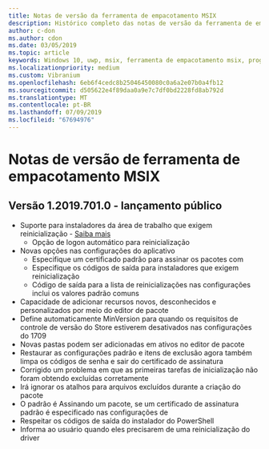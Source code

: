 ```yaml
---
title: Notas de versão da ferramenta de empacotamento MSIX
description: Histórico completo das notas de versão da ferramenta de empacotamento MSIX
author: c-don
ms.author: cdon
ms.date: 03/05/2019
ms.topic: article
keywords: Windows 10, uwp, msix, ferramenta de empacotamento msix, programa insider
ms.localizationpriority: medium
ms.custom: Vibranium
ms.openlocfilehash: 6eb6f4cedc8b25046450080c0a6a2e07b0a4fb12
ms.sourcegitcommit: d505622e4f89daa0a9e7c7df0bd2228fd8ab792d
ms.translationtype: MT
ms.contentlocale: pt-BR
ms.lasthandoff: 07/09/2019
ms.locfileid: "67694976"
---
```

# <a name="msix-packaging-tool-release-notes"></a>Notas de versão de ferramenta de empacotamento MSIX

## <a name="version-120197010---public-release"></a>Versão 1.2019.701.0 - lançamento público

- Suporte para instaladores da área de trabalho que exigem reinicialização - [Saiba mais](../support-restart.md)
    - Opção de logon automático para reinicialização 
- Novas opções nas configurações do aplicativo
    - Especifique um certificado padrão para assinar os pacotes com 
    - Especifique os códigos de saída para instaladores que exigem reinicialização
    - Código de saída para a lista de reinicializações nas configurações inclui os valores padrão comuns
- Capacidade de adicionar recursos novos, desconhecidos e personalizados por meio do editor de pacote
- Define automaticamente MinVersion para quando os requisitos de controle de versão do Store estiverem desativados nas configurações do 1709
- Novas pastas podem ser adicionadas em ativos no editor de pacote
- Restaurar as configurações padrão e itens de exclusão agora também limpa os códigos de senha e sair do certificado de assinatura
- Corrigido um problema em que as primeiras tarefas de inicialização não foram obtendo excluídas corretamente
- Irá ignorar os atalhos para arquivos excluídos durante a criação do pacote
- O padrão é Assinando um pacote, se um certificado de assinatura padrão é especificado nas configurações de
- Respeitar os códigos de saída do instalador do PowerShell
- Informa ao usuário quando eles precisarem de uma reinicialização do driver
